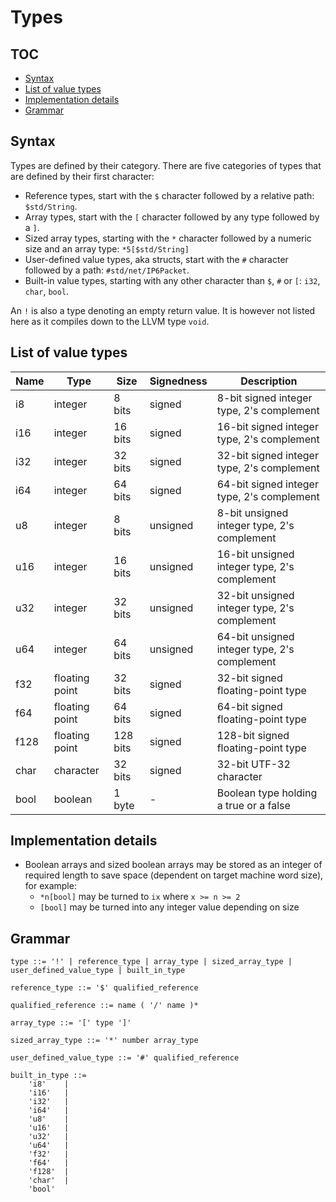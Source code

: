 # Types

## TOC
  - [Syntax](#syntax)
  - [List of value types](#list-of-value-types)
  - [Implementation details](#implementation-details)
  - [Grammar](#grammar)

## Syntax
Types are defined by their category. There are five categories of types that are defined by their first character:
- Reference types, start with the `$` character followed by a relative path: `$std/String`.
- Array types, start with the `[` character followed by any type followed by a `]`.
- Sized array types, starting with the `*` character followed by a numeric size and an array type: `*5[$std/String]`
- User-defined value types, aka structs, start with the `#` character followed by a path: `#std/net/IP6Packet`.
- Built-in value types, starting with any other character than `$`, `#` or `[`: `i32`, `char`, `bool`.

An `!` is also a type denoting an empty return value. It is however not listed here as it compiles down to the LLVM type `void`.

## List of value types
| Name 	| Type           	| Size     	| Signedness 	| Description                                  	|
|------	|----------------	|----------	|------------	|----------------------------------------------	|
| i8   	| integer        	| 8 bits   	| signed     	| 8-bit signed integer type, 2's complement    	|
| i16  	| integer        	| 16 bits  	| signed     	| 16-bit signed integer type, 2's complement   	|
| i32  	| integer        	| 32 bits  	| signed     	| 32-bit signed integer type, 2's complement   	|
| i64  	| integer        	| 64 bits  	| signed     	| 64-bit signed integer type, 2's complement   	|
| u8   	| integer        	| 8 bits   	| unsigned   	| 8-bit unsigned integer type, 2's complement  	|
| u16  	| integer        	| 16 bits  	| unsigned   	| 16-bit unsigned integer type, 2's complement 	|
| u32  	| integer        	| 32 bits  	| unsigned   	| 32-bit unsigned integer type, 2's complement 	|
| u64  	| integer        	| 64 bits  	| unsigned   	| 64-bit unsigned integer type, 2's complement 	|
| f32  	| floating point 	| 32 bits  	| signed     	| 32-bit signed floating-point type            	|
| f64  	| floating point 	| 64 bits  	| signed     	| 64-bit signed floating-point type            	|
| f128 	| floating point 	| 128 bits 	| signed     	| 128-bit signed floating-point type           	|
| char 	| character      	| 32 bits  	| signed     	| 32-bit UTF-32 character                      	|
| bool 	| boolean        	| 1 byte   	| -          	| Boolean type holding a true or a false       	|

## Implementation details
- Boolean arrays and sized boolean arrays may be stored as an integer of required length to save space (dependent on target machine word size), for example:
    - `*n[bool]` may be turned to `ix` where `x >= n >= 2`
    - `[bool]` may be turned into any integer value depending on size

## Grammar
```bnf
type ::= '!' | reference_type | array_type | sized_array_type | user_defined_value_type | built_in_type

reference_type ::= '$' qualified_reference

qualified_reference ::= name ( '/' name )*

array_type ::= '[' type ']'

sized_array_type ::= '*' number array_type

user_defined_value_type ::= '#' qualified_reference

built_in_type ::=
    'i8'    |
    'i16'   |
    'i32'   |
    'i64'   |
    'u8'    |
    'u16'   |
    'u32'   |
    'u64'   |
    'f32'   |
    'f64'   |
    'f128'  |
    'char'  |
    'bool'
```
